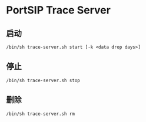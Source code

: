 # PortSIP Trace Server

## 启动

```
/bin/sh trace-server.sh start [-k <data drop days>]
```

## 停止

```
/bin/sh trace-server.sh stop
```

## 删除

```
/bin/sh trace-server.sh rm
```
